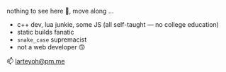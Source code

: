 nothing to see here 🙈, move along ...

- c++ dev, lua junkie, some JS (all self-taught — no college education)
- static builds fanatic
- `snake_case` supremacist
- not a web developer 🙃

📫 larteyoh@pm.me
